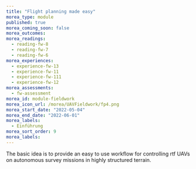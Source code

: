 ```yaml
---
title: "Flight planning made easy"
morea_type: module
published: true
morea_coming_soon: false
morea_outcomes:
morea_readings:
  - reading-fw-8
  - reading-fw-7
  - reading-fw-6  
morea_experiences:
  - experience-fw-13
  - experience-fw-11
  - experience-fw-111
  - experience-fw-12
morea_assessments:
  - fw-assessment
morea_id: module-fieldwork
morea_icon_url: /morea/UAVFieldwork/fp4.png
morea_start_date: "2022-05-04"
morea_end_date: "2022-06-01"
morea_labels: 
  - Einführung
morea_sort_order: 9
morea_labels:
---
```



The basic idea is to provide an easy to use workflow for controlling rtf UAVs on autonomous survey missions in highly structured terrain.